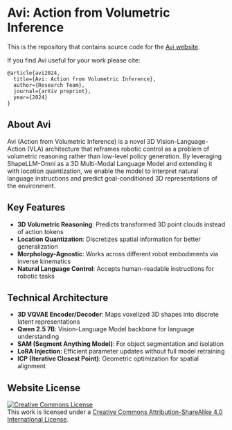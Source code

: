 # Avi: Action from Volumetric Inference

This is the repository that contains source code for the [Avi website](https://action-volume-inference.github.io).

If you find Avi useful for your work please cite:
```
@article{avi2024,
  title={Avi: Action from Volumetric Inference},
  author={Research Team},
  journal={arXiv preprint},
  year={2024}
}
```

## About Avi

Avi (Action from Volumetric Inference) is a novel 3D Vision-Language-Action (VLA) architecture that reframes robotic control as a problem of volumetric reasoning rather than low-level policy generation. By leveraging ShapeLLM-Omni as a 3D Multi-Modal Language Model and extending it with location quantization, we enable the model to interpret natural language instructions and predict goal-conditioned 3D representations of the environment.

## Key Features

- **3D Volumetric Reasoning**: Predicts transformed 3D point clouds instead of action tokens
- **Location Quantization**: Discretizes spatial information for better generalization
- **Morphology-Agnostic**: Works across different robot embodiments via inverse kinematics
- **Natural Language Control**: Accepts human-readable instructions for robotic tasks

## Technical Architecture

- **3D VQVAE Encoder/Decoder**: Maps voxelized 3D shapes into discrete latent representations
- **Qwen 2.5 7B**: Vision-Language Model backbone for language understanding
- **SAM (Segment Anything Model)**: For object segmentation and isolation
- **LoRA Injection**: Efficient parameter updates without full model retraining
- **ICP (Iterative Closest Point)**: Geometric optimization for spatial alignment

## Website License
<a rel="license" href="http://creativecommons.org/licenses/by-sa/4.0/"><img alt="Creative Commons License" style="border-width:0" src="https://i.creativecommons.org/l/by-sa/4.0/88x31.png" /></a><br />This work is licensed under a <a rel="license" href="http://creativecommons.org/licenses/by-sa/4.0/">Creative Commons Attribution-ShareAlike 4.0 International License</a>.

